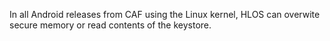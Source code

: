 In all Android releases from CAF using the Linux kernel, HLOS can overwite secure memory or read contents of the keystore.